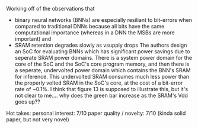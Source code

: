Working off of the observations that
  * binary neural networks (BNNs) are especially resiliant to bit-errors when compared to traditional DNNs because all bits have the same computational importance (whereas in a DNN the MSBs are more important) and
  * SRAM retention degrades slowly as vsupply drops
The authors design an SoC for evaluating BNNs which has significant power savings due to seperate SRAM power domains. There is a system power domain for the core of the SoC and the SoC's core program memory, and then there is a seperate, undervolted power domain which contains the BNN's SRAM for inference. This undervolted SRAM consumes much less power than the properly volted SRAM in the SoC's core, at the cost of a bit-error rate of ~0.1%. I think that figure 13 is supposed to illustrate this, but it's not clear to me.... why does the green bar increase as the SRAM's Vdd goes up??

Hot takes:
personal interest: 7/10
paper quality / novelty: 7/10  (kinda solid paper, but not very novel)